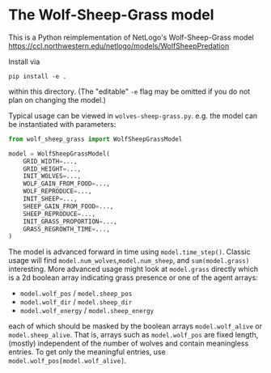 # The Wolf-Sheep-Grass model

This is a Python reimplementation of NetLogo's Wolf-Sheep-Grass model https://ccl.northwestern.edu/netlogo/models/WolfSheepPredation

Install via 
```commandline
pip install -e .
```
within this directory. (The "editable" `-e` flag may be omitted if you do not plan on changing the model.)

Typical usage can be viewed in `wolves-sheep-grass.py`. e.g. the model can be instantiated with parameters:
```python
from wolf_sheep_grass import WolfSheepGrassModel

model = WolfSheepGrassModel(
    GRID_WIDTH=...,
    GRID_HEIGHT=...,
    INIT_WOLVES=...,
    WOLF_GAIN_FROM_FOOD=...,
    WOLF_REPRODUCE=...,
    INIT_SHEEP=...,
    SHEEP_GAIN_FROM_FOOD=...,
    SHEEP_REPRODUCE=...,
    INIT_GRASS_PROPORTION=...,
    GRASS_REGROWTH_TIME=...,
)
```
The model is advanced forward in time using `model.time_step()`. Classic usage will find `model.num_wolves`,`model.num_sheep`, and `sum(model.grass)` interesting. More advanced usage might look at `model.grass` directly which is a 2d boolean array indicating grass presence or one of the agent arrays: 
* `model.wolf_pos` / `model.sheep_pos`
* `model.wolf_dir` / `model.sheep_dir`
* `model.wolf_energy` / `model.sheep_energy`

each of which should be masked by the boolean arrays `model.wolf_alive` or `model.sheep_alive`.
That is, arrays such as `model.wolf_pos` are fixed length, (mostly) independent of the number of wolves and contain meaningless entries. To get only the meaningful entries, use `model.wolf_pos[model.wolf_alive]`. 

